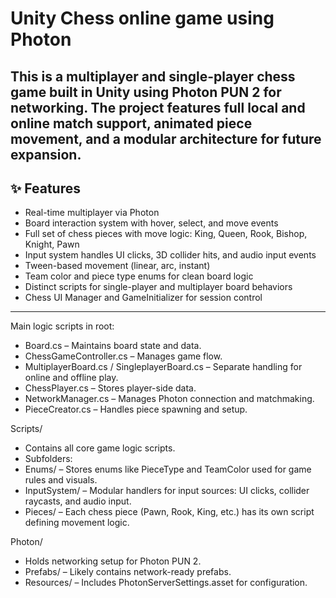 # Unity Chess online game using Photon

This is a multiplayer and single-player chess game built in Unity using **Photon PUN 2** for networking. The project features full local and online match support, animated piece movement, and a modular architecture for future expansion.
---

## ✨ Features

-  Real-time multiplayer via Photon
-  Board interaction system with hover, select, and move events
-  Full set of chess pieces with move logic: King, Queen, Rook, Bishop, Knight, Pawn
-  Input system handles UI clicks, 3D collider hits, and audio input events
-  Tween-based movement (linear, arc, instant)
-  Team color and piece type enums for clean board logic
-  Distinct scripts for single-player and multiplayer board behaviors
-  Chess UI Manager and GameInitializer for session control

---
 Main logic scripts in root:
-  Board.cs – Maintains board state and data.
-   ChessGameController.cs – Manages game flow.
-   MultiplayerBoard.cs / SingleplayerBoard.cs – Separate handling for online and offline play.
-   ChessPlayer.cs – Stores player-side data.
-   NetworkManager.cs – Manages Photon connection and matchmaking.
-   PieceCreator.cs – Handles piece spawning and setup.

Scripts/
- Contains all core game logic scripts.
- Subfolders:
-  Enums/ – Stores enums like PieceType and TeamColor used for game rules and visuals.
-  InputSystem/ – Modular handlers for input sources: UI clicks, collider raycasts, and audio input.
-  Pieces/ – Each chess piece (Pawn, Rook, King, etc.) has its own script defining movement logic.

Photon/
- Holds networking setup for Photon PUN 2.
- Prefabs/ – Likely contains network-ready prefabs.
- Resources/ – Includes PhotonServerSettings.asset for configuration.
